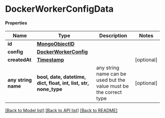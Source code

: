# DockerWorkerConfigData

#### Properties
Name | Type | Description | Notes
------------ | ------------- | ------------- | -------------
**id** | [**MongoObjectID**](MongoObjectID.md) |  | 
**config** | [**DockerWorkerConfig**](DockerWorkerConfig.md) |  | 
**createdAt** | [**Timestamp**](Timestamp.md) |  | [optional] 
**any string name** | **bool, date, datetime, dict, float, int, list, str, none_type** | any string name can be used but the value must be the correct type | [optional]

[[Back to Model list]](../README.md#documentation-for-models) [[Back to API list]](../README.md#documentation-for-api-endpoints) [[Back to README]](../README.md)

